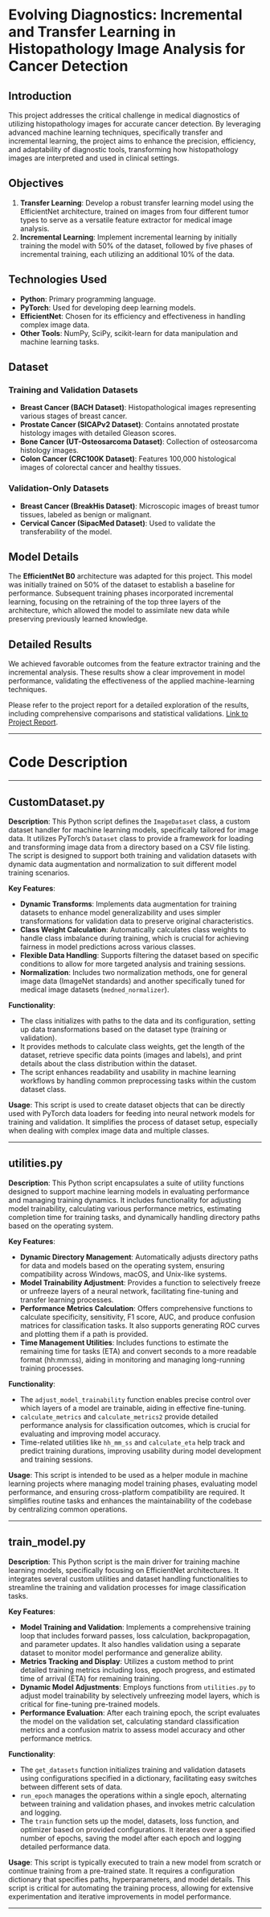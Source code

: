 # Evolving Diagnostics: Incremental and Transfer Learning in Histopathology Image Analysis for Cancer Detection

## Introduction
This project addresses the critical challenge in medical diagnostics of utilizing histopathology images for accurate cancer detection. By leveraging advanced machine learning techniques, specifically transfer and incremental learning, the project aims to enhance the precision, efficiency, and adaptability of diagnostic tools, transforming how histopathology images are interpreted and used in clinical settings.

## Objectives
1. **Transfer Learning**: Develop a robust transfer learning model using the EfficientNet architecture, trained on images from four different tumor types to serve as a versatile feature extractor for medical image analysis.
2. **Incremental Learning**: Implement incremental learning by initially training the model with 50% of the dataset, followed by five phases of incremental training, each utilizing an additional 10% of the data.

## Technologies Used
- **Python**: Primary programming language.
- **PyTorch**: Used for developing deep learning models.
- **EfficientNet**: Chosen for its efficiency and effectiveness in handling complex image data.
- **Other Tools**: NumPy, SciPy, scikit-learn for data manipulation and machine learning tasks.

## Dataset
### Training and Validation Datasets
- **Breast Cancer (BACH Dataset)**: Histopathological images representing various stages of breast cancer.
- **Prostate Cancer (SICAPv2 Dataset)**: Contains annotated prostate histology images with detailed Gleason scores.
- **Bone Cancer (UT-Osteosarcoma Dataset)**: Collection of osteosarcoma histology images.
- **Colon Cancer (CRC100K Dataset)**: Features 100,000 histological images of colorectal cancer and healthy tissues.

### Validation-Only Datasets
- **Breast Cancer (BreakHis Dataset)**: Microscopic images of breast tumor tissues, labeled as benign or malignant.
- **Cervical Cancer (SipacMed Dataset)**: Used to validate the transferability of the model.

## Model Details
The **EfficientNet B0** architecture was adapted for this project. This model was initially trained on 50% of the dataset to establish a baseline for performance. Subsequent training phases incorporated incremental learning, focusing on the retraining of the top three layers of the architecture, which allowed the model to assimilate new data while preserving previously learned knowledge.



## Detailed Results

We achieved favorable outcomes from the feature extractor training and the incremental analysis. These results show a clear improvement in model performance, validating the effectiveness of the applied machine-learning techniques.

Please refer to the project report for a detailed exploration of the results, including comprehensive comparisons and statistical validations.
[Link to Project Report](https://github.com/Anksss3d/Transfer-and-Incremental-Learning-for-Hitsopathology/blob/main/Project%20Report.pdf).

--------------------------------------------------------------------------------------------------------------------------------------------------------------------------------------------------------------------------------------------------------------------

# Code Description
---
## CustomDataset.py

**Description**: This Python script defines the `ImageDataset` class, a custom dataset handler for machine learning models, specifically tailored for image data. It utilizes PyTorch’s `Dataset` class to provide a framework for loading and transforming image data from a directory based on a CSV file listing. The script is designed to support both training and validation datasets with dynamic data augmentation and normalization to suit different model training scenarios.

**Key Features**:
- **Dynamic Transforms**: Implements data augmentation for training datasets to enhance model generalizability and uses simpler transformations for validation data to preserve original characteristics.
- **Class Weight Calculation**: Automatically calculates class weights to handle class imbalance during training, which is crucial for achieving fairness in model predictions across various classes.
- **Flexible Data Handling**: Supports filtering the dataset based on specific conditions to allow for more targeted analysis and training sessions.
- **Normalization**: Includes two normalization methods, one for general image data (ImageNet standards) and another specifically tuned for medical image datasets (`medned_normalizer`).

**Functionality**:
- The class initializes with paths to the data and its configuration, setting up data transformations based on the dataset type (training or validation).
- It provides methods to calculate class weights, get the length of the dataset, retrieve specific data points (images and labels), and print details about the class distribution within the dataset.
- The script enhances readability and usability in machine learning workflows by handling common preprocessing tasks within the custom dataset class.

**Usage**:
This script is used to create dataset objects that can be directly used with PyTorch data loaders for feeding into neural network models for training and validation. It simplifies the process of dataset setup, especially when dealing with complex image data and multiple classes.

---


## utilities.py

**Description**: This Python script encapsulates a suite of utility functions designed to support machine learning models in evaluating performance and managing training dynamics. It includes functionality for adjusting model trainability, calculating various performance metrics, estimating completion time for training tasks, and dynamically handling directory paths based on the operating system.

**Key Features**:
- **Dynamic Directory Management**: Automatically adjusts directory paths for data and models based on the operating system, ensuring compatibility across Windows, macOS, and Unix-like systems.
- **Model Trainability Adjustment**: Provides a function to selectively freeze or unfreeze layers of a neural network, facilitating fine-tuning and transfer learning processes.
- **Performance Metrics Calculation**: Offers comprehensive functions to calculate specificity, sensitivity, F1 score, AUC, and produce confusion matrices for classification tasks. It also supports generating ROC curves and plotting them if a path is provided.
- **Time Management Utilities**: Includes functions to estimate the remaining time for tasks (ETA) and convert seconds to a more readable format (hh:mm:ss), aiding in monitoring and managing long-running training processes.

**Functionality**:
- The `adjust_model_trainability` function enables precise control over which layers of a model are trainable, aiding in effective fine-tuning.
- `calculate_metrics` and `calculate_metrics2` provide detailed performance analysis for classification outcomes, which is crucial for evaluating and improving model accuracy.
- Time-related utilities like `hh_mm_ss` and `calculate_eta` help track and predict training durations, improving usability during model development and training sessions.

**Usage**:
This script is intended to be used as a helper module in machine learning projects where managing model training phases, evaluating model performance, and ensuring cross-platform compatibility are required. It simplifies routine tasks and enhances the maintainability of the codebase by centralizing common operations.

---

## train_model.py

**Description**: This Python script is the main driver for training machine learning models, specifically focusing on EfficientNet architectures. It integrates several custom utilities and dataset handling functionalities to streamline the training and validation processes for image classification tasks.

**Key Features**:
- **Model Training and Validation**: Implements a comprehensive training loop that includes forward passes, loss calculation, backpropagation, and parameter updates. It also handles validation using a separate dataset to monitor model performance and generalize ability.
- **Metrics Tracking and Display**: Utilizes a custom method to print detailed training metrics including loss, epoch progress, and estimated time of arrival (ETA) for remaining training.
- **Dynamic Model Adjustments**: Employs functions from `utilities.py` to adjust model trainability by selectively unfreezing model layers, which is critical for fine-tuning pre-trained models.
- **Performance Evaluation**: After each training epoch, the script evaluates the model on the validation set, calculating standard classification metrics and a confusion matrix to assess model accuracy and other performance metrics.

**Functionality**:
- The `get_datasets` function initializes training and validation datasets using configurations specified in a dictionary, facilitating easy switches between different sets of data.
- `run_epoch` manages the operations within a single epoch, alternating between training and validation phases, and invokes metric calculation and logging.
- The `train` function sets up the model, datasets, loss function, and optimizer based on provided configurations. It iterates over a specified number of epochs, saving the model after each epoch and logging detailed performance data.

**Usage**:
This script is typically executed to train a new model from scratch or continue training from a pre-trained state. It requires a configuration dictionary that specifies paths, hyperparameters, and model details. This script is critical for automating the training process, allowing for extensive experimentation and iterative improvements in model performance.

---
